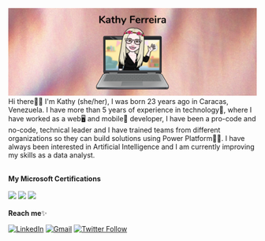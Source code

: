 <img src="https://raw.githubusercontent.com/kathferreira/kathferreira/master/banner github.png" width="1000">
<!---
- 👋 Hi, I’m @kathferreira
- 👀 I’m interested in ...
- 🌱 I’m currently learning ...
- 💞️ I’m looking to collaborate on ...
--->
Hi there🤸‍♂️ I'm Kathy (she/her), I was born 23 years ago in Caracas, Venezuela. I have more than 5 years of experience in technology🌈, where I have worked as a web🖥 and mobile📱 developer, I have been a pro-code and no-code, technical leader and I have trained teams from different organizations so they can build solutions using Power Platform💪🏼. I have always been interested in Artificial Intelligence and I am currently improving my skills as a data analyst. 

<br>
<br>

**My Microsoft Certifications**<br><br>
<img src="https://images.credly.com/size/340x340/images/c325c7c0-5fa6-4e59-be29-cd13c9417549/MCT-Microsoft_Certified_Trainer.png" width="200"> <img src="https://images.credly.com/size/340x340/images/2a6251f2-737b-4bf6-9190-d77570cc76fc/CERT-Fundamentals-Power-Platform.png" width="200"> <img src="https://images.credly.com/size/340x340/images/60030167-ab95-46aa-8391-c069102e5602/power-platform-app-maker-600x600.png" width="200"> 
<br><br>
**Reach me**✨

[![LinkedIn](https://img.shields.io/badge/LinkedIn-Katherine%20Ferreira-lightgrey)](https://cl.linkedin.com/in/katherine-ferreira-puigmarti)
[![Gmail](https://img.shields.io/badge/Gmail-kathy.ferreira.dev-lightgrey)](mailto:kathy.ferreira.dev@gmail.com)
[![Twitter Follow](https://img.shields.io/twitter/follow/kathy__ferreira?style=plastic)](https://twitter.com/kathy__ferreira)

<br>


<!---
<img src="https://media.giphy.com/media/LnQjpWaON8nhr21vNW/giphy.gif" width="60"> <em><b>I love connecting with different people</b> so if you want to say <b>hi, I'll be happy to meet you more!</b> :)</em>

kathferreira/kathferreira is a ✨ special ✨ repository because its `README.md` (this file) appears on your GitHub profile.
You can click the Preview link to take a look at your changes.
--->
